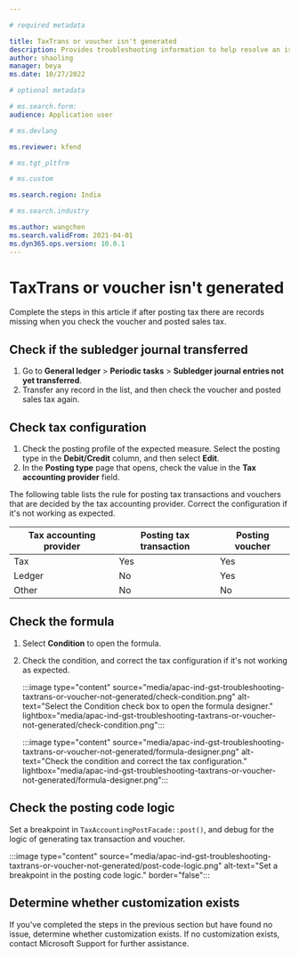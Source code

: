 ```yaml
---

# required metadata

title: TaxTrans or voucher isn't generated
description: Provides troubleshooting information to help resolve an issue where the TaxTrans record or voucher isn't generated.
author: shaoling
manager: beya
ms.date: 10/27/2022

# optional metadata

# ms.search.form:
audience: Application user

# ms.devlang

ms.reviewer: kfend

# ms.tgt_pltfrm

# ms.custom

ms.search.region: India

# ms.search.industry

ms.author: wangchen
ms.search.validFrom: 2021-04-01
ms.dyn365.ops.version: 10.0.1
---
```


# TaxTrans or voucher isn't generated

Complete the steps in this article if after posting tax there are records missing when you check the voucher and posted sales tax.

## Check if the subledger journal transferred

1. Go to **General ledger** \> **Periodic tasks** \> **Subledger journal entries not yet transferred**.
2. Transfer any record in the list, and then check the voucher and posted sales tax again.

## Check tax configuration

1. Check the posting profile of the expected measure. Select the posting type in the **Debit/Credit** column, and then select **Edit**.
2. In the **Posting type** page that opens, check the value in the **Tax accounting provider** field.

The following table lists the rule for posting tax transactions and vouchers that are decided by the tax accounting provider. Correct the configuration if it's not working as expected.

   |   Tax accounting provider   |   Posting tax transaction   |   Posting voucher   |
   | --------------------------- | --------------------------- | ------------------- |
   | Tax                         | Yes                         | Yes                 |
   | Ledger                      | No                          | Yes                 |
   | Other                       | No                          | No                  |

## Check the formula

1. Select **Condition** to open the formula.
2. Check the condition, and correct the tax configuration if it's not working as expected.

   :::image type="content" source="media/apac-ind-gst-troubleshooting-taxtrans-or-voucher-not-generated/check-condition.png" alt-text="Select the Condition check box to open the formula designer." lightbox="media/apac-ind-gst-troubleshooting-taxtrans-or-voucher-not-generated/check-condition.png":::

   :::image type="content" source="media/apac-ind-gst-troubleshooting-taxtrans-or-voucher-not-generated/formula-designer.png" alt-text="Check the condition and correct the tax configuration." lightbox="media/apac-ind-gst-troubleshooting-taxtrans-or-voucher-not-generated/formula-designer.png":::

## Check the posting code logic

Set a breakpoint in `TaxAccountingPostFacade::post()`, and debug for the logic of generating tax transaction and voucher.

:::image type="content" source="media/apac-ind-gst-troubleshooting-taxtrans-or-voucher-not-generated/post-code-logic.png" alt-text="Set a breakpoint in the posting code logic." border="false":::

## Determine whether customization exists

If you've completed the steps in the previous section but have found no issue, determine whether customization exists. If no customization exists, contact Microsoft Support for further assistance.
